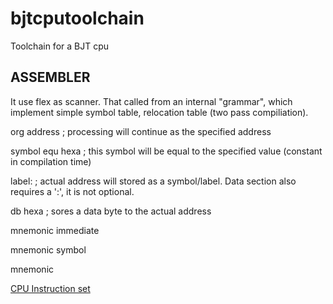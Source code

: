 # bjtcputoolchain
Toolchain for a BJT cpu

ASSEMBLER
---------
It use flex as scanner. That called from an internal "grammar", which implement simple symbol table, relocation table (two pass compiliation).

org address     ; processing will continue as the specified address

symbol equ hexa ; this symbol will be equal to the specified value (constant in compilation time)

label:          ; actual address will stored as a symbol/label. Data section also requires a ':', it is not optional.

db hexa         ; sores a data byte to the actual address

mnemonic immediate

mnemonic symbol

mnemonic

[CPU Instruction set](instruction_set.md)